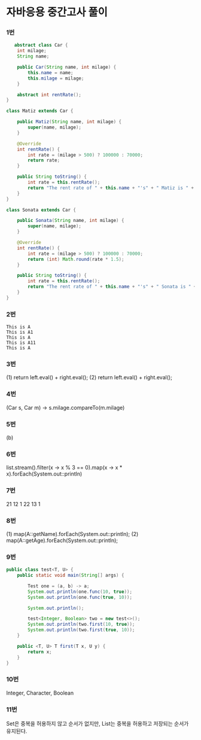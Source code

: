 # 자바응용 중간고사 풀이

### 1번
```JAVA
   abstract class Car {
    int milage;
    String name;

    public Car(String name, int milage) {
        this.name = name;
        this.milage = milage;
    }

    abstract int rentRate();
}

class Matiz extends Car {

    public Matiz(String name, int milage) {
        super(name, milage);
    }

    @Override
    int rentRate() {
        int rate = (milage > 500) ? 100000 : 70000;
        return rate;
    }

    public String toString() {
        int rate = this.rentRate();
        return "The rent rate of " + this.name + "'s" + " Matiz is " + rate + " Won.";
    }
}

class Sonata extends Car {

    public Sonata(String name, int milage) {
        super(name, milage);
    }

    @Override
    int rentRate() {
        int rate = (milage > 500) ? 100000 : 70000;
        return (int) Math.round(rate * 1.5);
    }

    public String toString() {
        int rate = this.rentRate();
        return "The rent rate of " + this.name + "'s" + " Sonata is " + rate + " Won.";
    }
}
```
### 2번
```
This is A
This is A1
This is A
This is A11
This is A
```
### 3번
(1) return left.eval() + right.eval();
(2) return left.eval() + right.eval();

### 4번
(Car s, Car m) -> s.milage.compareTo(m.milage)

### 5번
(b)

### 6번
list.stream().filter(x -> x % 3 == 0).map(x -> x * x).forEach(System.out::println)

### 7번
21 12 1 22 13 1

### 8번
(1) map(A::getName).forEach(System.out::println);
(2) map(A::getAge).forEach(System.out::println);

### 9번
```JAVA
public class test<T, U> {
    public static void main(String[] args) {

        Test one = (a, b) -> a;
        System.out.println(one.func(10, true));
        System.out.println(one.func(true, 10));

        System.out.println();

        test<Integer, Boolean> two = new test<>();
        System.out.println(two.first(10, true));
        System.out.println(two.first(true, 10));
    }

    public <T, U> T first(T x, U y) {
        return x;
    }
}
```

### 10번
Integer, Character, Boolean

### 11번
Set은 중복을 허용하지 않고 순서가 없지만, List는 중복을 허용하고 저장되는 순서가 유지된다.
